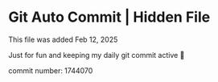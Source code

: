 # Git Auto Commit | Hidden File

This file was added Feb 12, 2025

Just for fun and keeping my daily git commit active 🤪

commit number: 1744070
